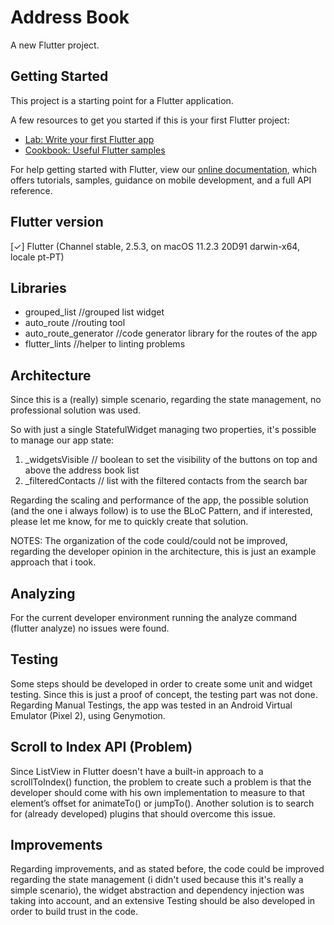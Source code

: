 # Address Book

A new Flutter project.

## Getting Started

This project is a starting point for a Flutter application.

A few resources to get you started if this is your first Flutter project:

- [Lab: Write your first Flutter app](https://flutter.dev/docs/get-started/codelab)
- [Cookbook: Useful Flutter samples](https://flutter.dev/docs/cookbook)

For help getting started with Flutter, view our
[online documentation](https://flutter.dev/docs), which offers tutorials,
samples, guidance on mobile development, and a full API reference.

## Flutter version

[✓] Flutter (Channel stable, 2.5.3, on macOS 11.2.3 20D91 darwin-x64, locale pt-PT)


## Libraries

- grouped_list             //grouped list widget
- auto_route               //routing tool 
- auto_route_generator     //code generator library for the routes of the app
- flutter_lints            //helper to linting problems

## Architecture

Since this is a (really) simple scenario, regarding the state management, no professional solution was used. 

So with just a single StatefulWidget managing two properties, it's possible to manage our app state:

 1. _widgetsVisible     // boolean to set the visibility of the buttons on top and above the address book list
 2. _filteredContacts  // list with the filtered contacts from the search bar

Regarding the scaling and performance of the app, the possible solution (and the one i always follow) is to use the BLoC Pattern, and if interested, please let me know, for me to quickly create that solution.

NOTES: The organization of the code could/could not be improved, regarding the developer opinion in the architecture, this is just an example approach that i took.

## Analyzing

For the current developer environment running the analyze command (flutter analyze) no issues were found.

## Testing

Some steps should be developed in order to create some unit and widget testing. Since this is just a proof of concept, the testing part was not done. 
Regarding Manual Testings, the app was tested in an Android Virtual Emulator (Pixel 2), using Genymotion.

## Scroll to Index API (Problem)
Since ListView in Flutter doesn't have a built-in approach to a scrollToIndex() function, the problem to create such a problem is that the developer should come with his own implementation to measure to that element’s offset for animateTo() or jumpTo(). Another solution is to search for (already developed) plugins that should overcome this issue.

## Improvements

Regarding improvements, and as stated before, the code could be improved regarding the state management (i didn't used because this it's really a simple scenario), the widget abstraction and dependency injection was taking into account, and an extensive Testing should be also developed in order to build trust in the code.
